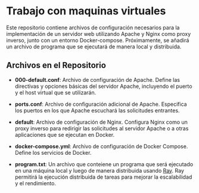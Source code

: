 # Trabajo con maquinas virtuales 

Este repositorio contiene archivos de configuración necesarios para la implementación de un servidor web utilizando Apache y Nginx como proxy inverso, junto con un entorno Docker-compose. Próximamente, se añadirá un archivo de programa que se ejecutará de manera local y distribuida.

## Archivos en el Repositorio

- **000-default.conf**: Archivo de configuración de Apache. Define las directivas y opciones básicas del servidor Apache, incluyendo el puerto y el host virtual que se utilizarán.

- **ports.conf**: Archivo de configuración adicional de Apache. Especifica los puertos en los que Apache escuchará las solicitudes entrantes.

- **default**: Archivo de configuración de Nginx. Configura Nginx como un proxy inverso para redirigir las solicitudes al servidor Apache o a otras aplicaciones que se ejecutan en Docker.

- **docker-compose.yml**: Archivo de configuración de Docker Compose. Define los servicios de Docker.

- **program.txt**: Un archivo que conteiene un programa que será ejecutado en una máquina local y luego de manera distribuida usando [Ray](https://www.ray.io/). Ray permitirá la ejecución distribuida de tareas para mejorar la escalabilidad y el rendimiento.
